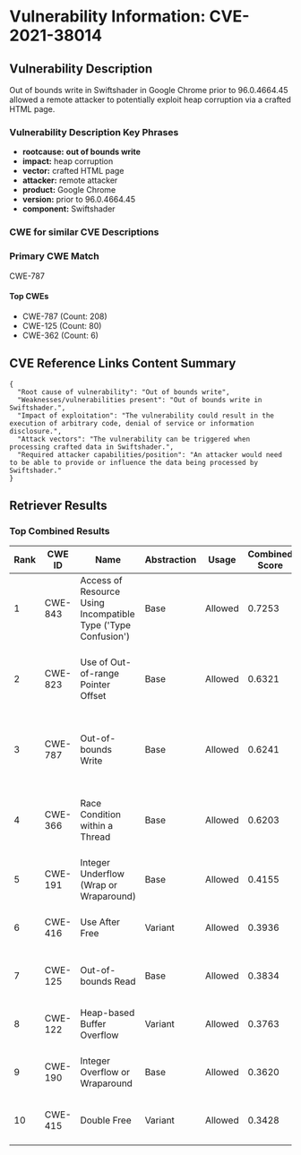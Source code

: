 # Vulnerability Information: CVE-2021-38014

## Vulnerability Description
Out of bounds write in Swiftshader in Google Chrome prior to 96.0.4664.45 allowed a remote attacker to potentially exploit heap corruption via a crafted HTML page.

### Vulnerability Description Key Phrases
- **rootcause:** **out of bounds write**
- **impact:** heap corruption
- **vector:** crafted HTML page
- **attacker:** remote attacker
- **product:** Google Chrome
- **version:** prior to 96.0.4664.45
- **component:** Swiftshader

### CWE for similar CVE Descriptions
### Primary CWE Match
CWE-787

#### Top CWEs
- CWE-787 (Count: 208)
- CWE-125 (Count: 80)
- CWE-362 (Count: 6)

## CVE Reference Links Content Summary
```
{
  "Root cause of vulnerability": "Out of bounds write",
  "Weaknesses/vulnerabilities present": "Out of bounds write in Swiftshader.",
  "Impact of exploitation": "The vulnerability could result in the execution of arbitrary code, denial of service or information disclosure.",
  "Attack vectors": "The vulnerability can be triggered when processing crafted data in Swiftshader.",
  "Required attacker capabilities/position": "An attacker would need to be able to provide or influence the data being processed by Swiftshader."
}
```

## Retriever Results

### Top Combined Results

| Rank | CWE ID | Name | Abstraction | Usage | Combined Score | Retrievers | Individual Scores |
|------|--------|------|-------------|-------|---------------|------------|-------------------|
| 1 | CWE-843 | Access of Resource Using Incompatible Type ('Type Confusion') | Base | Allowed | 0.7253 | dense, sparse, graph | dense: 0.525, sparse: 0.266, graph: 0.869 |
| 2 | CWE-823 | Use of Out-of-range Pointer Offset | Base | Allowed | 0.6321 | dense, sparse, graph | dense: 0.548, sparse: 0.161, graph: 0.743 |
| 3 | CWE-787 | Out-of-bounds Write | Base | Allowed | 0.6241 | dense, sparse, graph | dense: 0.541, sparse: 0.201, graph: 0.667 |
| 4 | CWE-366 | Race Condition within a Thread | Base | Allowed | 0.6203 | dense, sparse, graph | dense: 0.563, sparse: 0.214, graph: 0.605 |
| 5 | CWE-191 | Integer Underflow (Wrap or Wraparound) | Base | Allowed | 0.4155 | sparse, graph | sparse: 0.206, graph: 0.832 |
| 6 | CWE-416 | Use After Free | Variant | Allowed | 0.3936 | dense, sparse | dense: 0.572, sparse: 0.245 |
| 7 | CWE-125 | Out-of-bounds Read | Base | Allowed | 0.3834 | dense, sparse | dense: 0.541, sparse: 0.197 |
| 8 | CWE-122 | Heap-based Buffer Overflow | Variant | Allowed | 0.3763 | dense, sparse | dense: 0.543, sparse: 0.237 |
| 9 | CWE-190 | Integer Overflow or Wraparound | Base | Allowed | 0.3620 | dense, sparse | dense: 0.521, sparse: 0.177 |
| 10 | CWE-415 | Double Free | Variant | Allowed | 0.3428 | sparse, graph | sparse: 0.164, graph: 0.776 |

